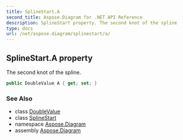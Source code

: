 ```yaml
---
title: SplineStart.A
second_title: Aspose.Diagram for .NET API Reference
description: SplineStart property. The second knot of the spline
type: docs
url: /net/aspose.diagram/splinestart/a/
---
```

## SplineStart.A property

The second knot of the spline.

```csharp
public DoubleValue A { get; set; }
```

### See Also

* class [DoubleValue](../../doublevalue/)
* class [SplineStart](../)
* namespace [Aspose.Diagram](../../splinestart/)
* assembly [Aspose.Diagram](../../../)


